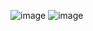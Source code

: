 ![image](https://github.com/EduardoCostadaSilva/LocacaoApp/assets/136382865/4edb3955-f297-4b73-881b-81e507a5cb6b)
![image](https://github.com/EduardoCostadaSilva/LocacaoApp/assets/136382865/fbe1825f-3d8e-47b8-85f5-abc752b03a59)
